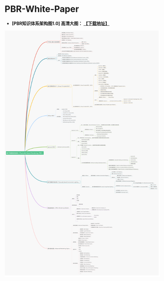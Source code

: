 # PBR-White-Paper


- **[PBR知识体系架构图1.0] 高清大图：
[【下载地址】](https://github.com/QianMo/PBR-White-Paper/raw/master/media/PBR-White-Paper-Knowledge-Architecture-1.0.png)**


![](media/PBR-White-Paper-Knowledge-Architecture-1.0.png)
